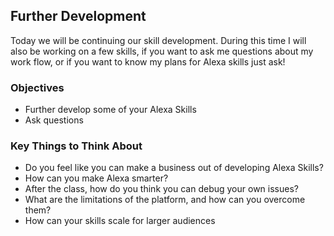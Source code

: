 ## Further Development

Today we will be continuing our skill development. During this time I will also be working on a few skills, if you want 
to ask me questions about my work flow, or if you want to know my plans for Alexa skills just ask!

### Objectives
* Further develop some of your Alexa Skills
* Ask questions

### Key Things to Think About

* Do you feel like you can make a business out of developing Alexa Skills?
* How can you make Alexa smarter?
* After the class, how do you think you can debug your own issues?
* What are the limitations of the platform, and how can you overcome them?
* How can your skills scale for larger audiences

